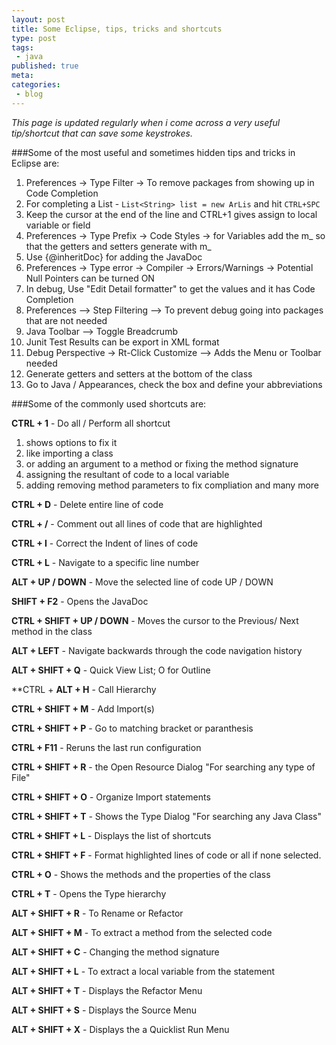 ```yaml
---
layout: post
title: Some Eclipse, tips, tricks and shortcuts
type: post
tags:
 - java
published: true
meta:
categories:
 - blog
---
```

_This page is updated regularly when i come across a very useful tip/shortcut that  can save some keystrokes._

###Some of the most useful and sometimes hidden tips and tricks in Eclipse are:
   
1. Preferences -> Type Filter -> To remove packages from showing up in Code Completion
2. For completing a List - `List<String> list = new ArLis` and hit `CTRL+SPC`
3. Keep the cursor at the end of the line and CTRL+1 gives assign to local variable or field
4. Preferences -> Type Prefix -> Code Styles -> for Variables add the m_ so that the getters and setters generate with m_
5. Use {@inheritDoc} for adding the JavaDoc
6. Preferences -> Type error -> Compiler -> Errors/Warnings -> Potential Null Pointers can be turned ON
7. In debug, Use "Edit Detail formatter" to get the values and it has Code Completion
8. Preferences --> Step Filtering --> To prevent debug going into packages that are not needed
9. Java Toolbar --> Toggle Breadcrumb
10. Junit Test Results can be export in XML format
11. Debug Perspective -> Rt-Click Customize --> Adds the Menu or Toolbar needed
12. Generate getters and setters at the bottom of the class
13. Go to Java / Appearances, check the box and define your abbreviations

###Some of the commonly used shortcuts are:

**CTRL + 1** - Do all / Perform all shortcut
1. shows options to fix it
2. like importing a class
3. or adding an argument to a method or fixing the method signature
4. assigning the resultant of code to a local variable
5. adding removing method parameters to fix compliation and many more

**CTRL + D** - Delete entire line of code

**CTRL + /** - Comment out all lines of code that are highlighted

**CTRL + I** - Correct the Indent of lines of code

**CTRL + L** - Navigate to a specific line number

**ALT + UP / DOWN** - Move the selected line of code UP / DOWN

**SHIFT + F2** - Opens the JavaDoc

**CTRL + SHIFT + UP / DOWN** - Moves the cursor to the Previous/ Next method in the class

**ALT + LEFT** - Navigate backwards through the code navigation history

**ALT + SHIFT + Q** - Quick View List; O for Outline

**CTRL + **ALT + H** - Call Hierarchy

**CTRL + SHIFT + M** - Add Import(s)

**CTRL + SHIFT + P** - Go to matching bracket or paranthesis

**CTRL + F11** - Reruns the last run configuration

**CTRL + SHIFT + R** -  the Open Resource Dialog "For searching any type of File"

**CTRL + SHIFT + O** - Organize Import statements

**CTRL + SHIFT + T** - Shows the Type Dialog "For searching any Java Class"

**CTRL + SHIFT + L** - Displays the list of shortcuts

**CTRL + SHIFT + F** - Format highlighted lines of code or all if none selected.

**CTRL + O** - Shows the methods and the properties of the class

**CTRL + T** - Opens the Type hierarchy

**ALT + SHIFT + R** - To Rename or Refactor

**ALT + SHIFT + M** - To extract a method from the selected code

**ALT + SHIFT + C** - Changing the method signature

**ALT + SHIFT + L** - To extract a local variable from the statement

**ALT + SHIFT + T** - Displays the Refactor Menu

**ALT + SHIFT + S** - Displays the Source Menu

**ALT + SHIFT + X** - Displays the a Quicklist Run Menu
